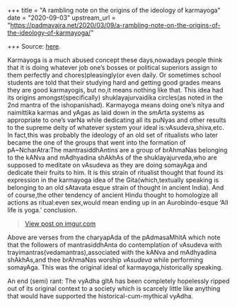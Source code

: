 +++
title = "A rambling note on the origins of the ideology of karmayoga"
date = "2020-09-03"
upstream_url = "https://padmavajra.net/2020/03/09/a-rambling-note-on-the-origins-of-the-ideology-of-karmayoga/"

+++
Source: [here](https://padmavajra.net/2020/03/09/a-rambling-note-on-the-origins-of-the-ideology-of-karmayoga/).

Karmayoga is a much abused concept these days,nowadays people think that
it is doing whatever job one’s bosses or political superiors assign to
them perfectly and chores)pleasingly(or even daily. Or sometimes school
students are told that their studying hard and getting good grades means
they are good karmayogis, but no,it means nothing like that. This idea
had its origins amongst(specifically) shuklayajurvaidika circles(as
noted in the 2nd mantra of the ishopanishad). Karmayoga means doing
one’s nitya and naimittika karmas and yAgas as laid down in the smArta
systems as appropriate to one’s varNa while dedicating all its puNyas
and other results to the supreme deity of whatever system your ideal
is:vAsudeva,shiva,etc. In fact,this was probably the ideology of an old
set of ritualists who later became the one of the groups that went into
the formation of pA\~NcharAtra:The mantrasiddhAntins are a group of
brAhmaNas belonging to the kANva and mAdhyadina shAkhAs of the
shuklayajurveda,who are supposed to meditate on vAsudeva as they are
doing somayAga and dedicate their fruits to him. It is this strain of
ritualist thought that found its expression in the karmayoga idea of the
Gita(which,textually speaking is belonging to an old sAtavata esque
strain of thought in ancient India). And of course,the other tendency of
ancient Hindu thought to homologize all actions as ritual:even sex,would
mean ending up in an Aurobindo-esque ‘All life is yoga.’ conclusion.



> [View post on imgur.com](https://imgur.com/a/ViqpBXP)

Above are verses from the charyapAda of the pAdmasaMhitA which note that
the followers of mantrasiddhAnta do contemplation of vAsudeva with
trayimantras(vedamantras),associated with the kANva and mAdhyadina
shAkhAs,and thee brAhmaNas worship *vAsudeva* while performing somayAga.
This was the original ideal of karmayoga,historically speaking.

An end (semi) rant: The vyAdha gItA has been completely hopelessly
ripped out of its original context to a society which is scarcely little
like anything that would have supported the historical-cum-mythical
vyAdha.
